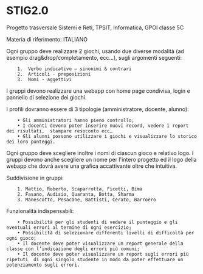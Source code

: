 # STIG2.0
Progetto trasversale Sistemi e Reti, TPSIT, Informatica, GPOI classe 5C

Materia di riferimento: ITALIANO

Ogni gruppo deve realizzare 2 giochi, usando due diverse modalità 
(ad esempio drag&drop/completamento, ecc...), sugli argomenti seguenti:
        
        1.  Verbo indicativo – sinonimi & contrari
        2.  Articoli - preposizioni
        3.  Nomi - aggettivi

I gruppi devono realizzare una webapp con home page condivisa, login e pannello di selezione dei giochi.

I profili dovranno essere di 3 tipologie (amministratore, docente, alunno):

        • Gli amministratori hanno pieno controllo;
        • I docenti devono poter inserire nuovi record, vedere i report dei risultati,  stampare resoconto ecc…
        • Gli alunni possono utilizzare i giochi e visualizzare lo storico dei loro punteggi.

Ogni gruppo deve scegliere inoltre i nomi di ciascun gioco e relativo logo.
I gruppi devono anche scegliere un nome per l'intero progetto ed il logo della webapp che dovrà avere una grafica accattivante oltre che intuitiva.

Suddivisione in gruppi:

        1. Mattio, Roberto, Scaparrotta, Ficetti, Bima
        2. Fasano, Audisio, Quaranta, Botta, Sharma
        3. Manescotto, Pesacane, Battisti, Cerato, Barroero

Funzionalità indispensabili:

        • Possibilità per gli studenti di vedere il punteggio e gli eventuali errori al termine di ogni esercizio;
        • Possibilità di selezionare differenti livelli di difficoltà per ogni gioco;
        • Il docente deve poter visualizzare un report generale della classe con l’indicazione degli errori più comuni;
        • Il docente deve poter visualizzare un report sugli errori più ripetuti  di ogni singolo studente in modo da poter effettuare un potenziamento sugli errori. 
